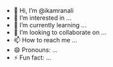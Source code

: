 - 👋 Hi, I’m @ikamranali
- 👀 I’m interested in ...
- 🌱 I’m currently learning ...
- 💞️ I’m looking to collaborate on ...
- 📫 How to reach me ...
- 😄 Pronouns: ...
- ⚡ Fun fact: ...

<!---
ikamranali/ikamranali is a ✨ special ✨ repository because its `README.md` (this file) appears on your GitHub profile.
You can click the Preview link to take a look at your changes.
--->
